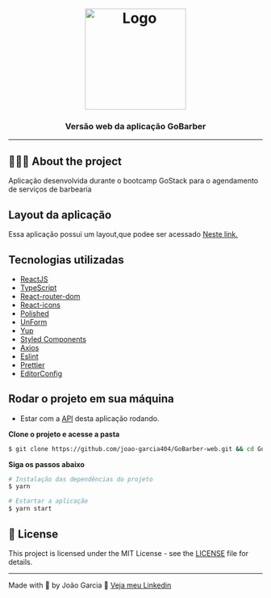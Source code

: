 <h1 align="center">
  <img alt="Logo" src="https://i.imgur.com/VFf4OgR.png" width="200px">
</h1>

<h3 align="center">
  Versão web da aplicação GoBarber
</h3>

--- 

## 💇🏻‍♂️ About the project

Aplicação desenvolvida durante o bootcamp GoStack para o agendamento de serviços de barbearia

## Layout da aplicação

Essa aplicação possui um layout,que podee ser acessado <a href="https://www.figma.com/file/04jN7reCPXm6vnpodOmBbl/GoBarber-(Copy)?node-id=34%3A1180">Neste link.</a>

## Tecnologias utilizadas

- [ReactJS](https://reactjs.org/)
- [TypeScript](https://www.typescriptlang.org/)
- [React-router-dom](https://reactrouter.com/web/guides/quick-start)
- [React-icons](https://react-icons.github.io/react-icons/)
- [Polished](https://polished.js.org/)
- [UnForm](https://unform.dev/)[](https://rocketseat.com.br/)
- [Yup](https://github.com/jquense/yup)
- [Styled Components](https://styled-components.com/)
- [Axios](https://github.com/axios/axios)
- [Eslint](https://eslint.org/)
- [Prettier](https://prettier.io/)
- [EditorConfig](https://editorconfig.org/)

## Rodar o projeto em sua máquina

- Estar com a <a href="https://github.com/joao-garcia404/GoBarber-BackEnd">API</a> desta aplicação rodando.

**Clone o projeto e acesse a pasta**

```bash
$ git clone https://github.com/joao-garcia404/GoBarber-web.git && cd GoBarber-web
```

**Siga os passos abaixo**

```bash
# Instalação das dependências do projeto
$ yarn

# Estartar a aplicação
$ yarn start

```

## 📝 License

This project is licensed under the MIT License - see the [LICENSE](LICENSE) file for details.

---

Made with 💜 by João Garcia 👋 [Veja meu Linkedin](https://www.linkedin.com/in/joão-vitor-garcia-89bba81b1/)
